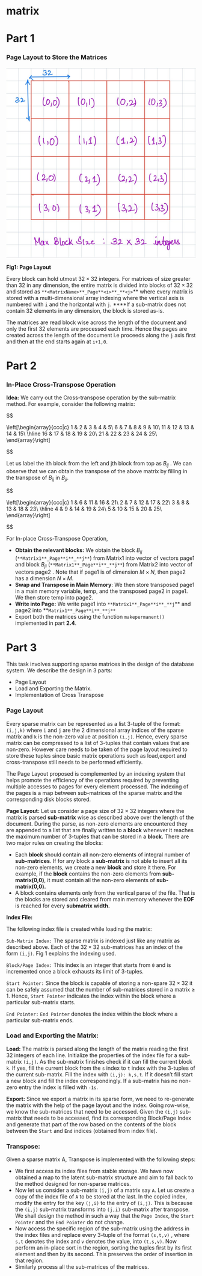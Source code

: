 # matrix

# Part 1

### Page Layout to Store the Matrices

![**Fig1: Page Layout** ](matrix.jpg)

**Fig1: Page Layout** 

Every block can hold utmost $32 \times 32$  integers. For matrices of size greater than 32 in any dimension, the entire matrix is divided into blocks of $32 \times 32$ and stored as `**<MatrixName>**_Page**<i>**_**<j>`** where every matrix is stored with a multi-dimensional array indexing where the vertical axis is numbered with `i` and the horizontal with `j`. ****If a sub-matrix does not contain 32 elements in any dimension, the block is stored as-is. 

The matrices are read block wise across the length of the document and only the first 32 elements are processed each time. Hence the pages are created across the length of the document i.e proceeds along the `j` axis first and then at the end starts again at `i+1,0`.  

# Part 2

### In-Place Cross-Transpose Operation

**Idea:** We carry out the Cross-transpose operation by the sub-matrix method. For example, consider the following matrix:

$$

\left[\begin{array}{ccc|c}
  1 & 2 & 3 & 4 & 5\\
6 & 7 & 8 & 9 & 10\\
11 & 12 & 13 & 14 & 15\\
  \hline
  16 & 17 & 18 & 19 & 20\\
21 & 22 & 23 & 24 & 25\\
\end{array}\right]

$$

Let us label the ith block from the left and jth block from top  as $B_{ij}$ . We can observe that we can obtain the transpose of the above matrix by filling in the transpose of $B_{ij}$ in $B_{ji}$.

$$

\left[\begin{array}{ccc|c}
  1 & 6 & 11 & 16 & 21\\
2 & 7 & 12 & 17 & 22\\
3 & 8 & 13 & 18 & 23\\
  \hline
 4 & 9 & 14 & 19 & 24\\
5 & 10 & 15 & 20 & 25\\
\end{array}\right]

$$

For In-place Cross-Transpose Operation, 

- **Obtain the relevant blocks:** We obtain the block $B_{ij}$ (`**Matrix1**_Page**i**_**j**`) from Matrix1 into vector of vectors page1 and block $B_{ji}$ (`**Matrix1**_Page**i**_**j**`) from Matrix2 into vector of vectors page2 . Note that if page1 is of dimension $M\times N$, then page2 has a dimension $N\times M$.
- **Swap and Transpose in Main Memory**: We then store transposed page1 in a main memory variable, temp, and the transposed page2 in page1. We then store temp into page2.
- **Write into Page:** We write page1 into `**Matrix1**_Page**i**_**j`** and page2 into **`Matrix1**_Page**i**_**j**`
- Export both the matrices using the function `makepermanent()` implemented in part **2.4**.

# Part 3

This task involves supporting sparse matrices in the design of the database system. We describe the design in 3 parts:

- Page Layout
- Load and Exporting the Matrix.
- Implementation of Cross Transpose

### Page Layout

Every sparse matrix can be represented as a list 3-tuple of the format: `(i,j,k)` where `i` and `j` are the 2 dimensional array indices of the sparse matrix and `k` is the non-zero value at position `(i,j)`. Hence, every sparse matrix can be compressed to a list of 3-tuples that contain values that are non-zero. However care needs to be taken of the page layout required to store these tuples since basic matrix operations such as load,export and cross-transpose still needs to be performed efficiently.

The Page Layout proposed is complemented by an indexing system that helps promote the efficiency of the operations required by preventing multiple accesses to pages for every element processed. The indexing of the pages is a map between sub-matrices of the sparse matrix and the corresponding disk blocks stored. 

**Page Layout:** Let us consider a page size of $32 \times 32$ integers where the matrix is parsed **sub-matrix** wise as described above over the length of the document. During the parse, as non-zero elements are encountered they are appended to a list that are finally written to a **block** whenever it reaches the maximum number of 3-tuples that can be stored in a **block.** There are two major rules on creating the blocks:

- Each **block** should contain all non-zero elements of integral number of **sub-matrices**. If for any block a **sub-matrix** is not able to insert all its non-zero elements, we create a new **block** and store it there. For example, if the **block** contains the non-zero elements from **sub-matrix(0,0)**, it must contain all the non-zero elements of **sub-matrix(0,0).**
- A block contains elements only from the vertical parse of the file. That is the blocks are stored and cleared from main memory whenever the **EOF** is reached for every **submatrix width.**

**Index File:**

The following index file is created while loading the matrix:

`Sub-Matrix Index:` The sparse matrix is indexed just like any matrix as described above. Each of the $32 \times 32$  sub-matrices has an index of the form `(i,j)`. Fig 1 explains the indexing used.

`Block/Page Index:` This index is an integer that starts from `0` and is incremented once a block exhausts its limit of 3-tuples.

`Start Pointer:` Since the block is capable of storing a non-spare $32 \times32$ it can be safely assumed that the number of sub-matrices stored in a matrix ≥ 1. Hence, `Start Pointer` indicates the index within the block where a particular sub-matrix starts.

`End Pointer:` `End Pointer` denotes the index within the block where a particular sub-matrix ends.

### Load and Exporting the Matrix:

**Load:** The matrix is parsed along the length of the matrix reading the first 32 integers of each line. Initialize the properties of the index file for a sub-matrix `(i,j)`. As the sub-matrix finishes check if it can fill the current block `k`. If yes, fill the current block from the `s` index to `t` index with the 3-tuples of the current sub-matrix. Fill the index with `(i,j): k,s,t`. If it doesn’t fill start a new block and fill the index correspondingly. If a sub-matrix has no non-zero entry the index is filled with `-1s`.

**Export:** Since we export a matrix in its sparse form, we need to re-generate the matrix with the help of the page layout and the index. Going row-wise, we know the sub-matrices that need to be accessed. Given the `(i,j)` sub-matrix that needs to be accessed, find its corresponding Block/Page Index and generate that part of the row based on the contents of the block between the `Start` and `End` indices (obtained from index file).

### Transpose:

Given a sparse matrix A, Transpose is implemented with the following steps:

- We first access its index files from stable storage. We have now obtained a map to the latent sub-matrix structure and aim to fall back to the method designed for non-sparse matrices.
- Now let us consider a sub-matrix `(i,j)` of a matrix say `A`.  Let us create a copy of the index file of `A` to be stored at the last. In the copied index, modify the entry for the key `(j,i)` to the entry of `(i,j)`. This is because the `(i,j)` sub-matrix transforms into `(j,i)` sub-matrix after transpose. We shall design the method in such a way that the `Page Index`, the `Start Pointer` and the `End Pointer` do not change.
- Now access the specific region of the sub-matrix using the address in the index files and replace every 3-tuple of the format `(s,t,v)` , where `s,t` denotes the index and `v` denotes the value, into `(t,s,v)`. Now perform an in-place sort in the region, sorting the tuples first by its first element and then by its second. This preserves the order of insertion in that region.
- Similarly process all the sub-matrices of  the matrices.
